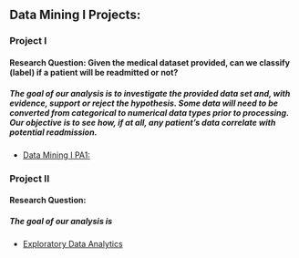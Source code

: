 ## Data Mining I Projects:

### Project I
#### Research Question: Given the medical dataset provided, can we classify (label) if a patient will be readmitted or not?
##### The goal of our analysis is to investigate the provided data set and, with evidence, support or reject the hypothesis. Some data will need to be converted from categorical to numerical data types prior to processing. Our objective is to see how, if at all, any patient’s data correlate with potential readmission.
- [Data Mining I PA1:](https://github.com/jasonewillis/MSDA_Portfolio/blob/main/D209%20-%20Data%20Mining%20I/D209_PA_1/Attempt_2/JWillis_D209_Data_Mining_PA1_jw.pdf)


### Project II
#### Research Question: 
##### The goal of our analysis is

- [Exploratory Data Analytics](https://github.com/jasonewillis/D207ExploratoryDataAnalytics)

